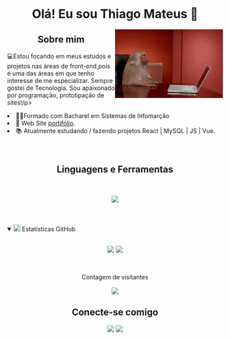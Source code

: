 <!-- ### Olá! Eu sou Thiago Mateus 👋
<p tex-Align="center">
<p> -👨‍🎓Formado com Bacharel em Sistemas de Infomarção</br>
    -💻 Estou focando em meus estudos e projetos nas áreas de front-end,</br>
pois é uma das áreas em que tenho interesse de me especializar.
<p>
<p>👤 Web Site <a href="https://thiagomms.netlify.app/">portifólio</a>.<p>
    
        
  <img height="170em" src="https://github-readme-stats.vercel.app/api?username=thiagomms&show_icons=true&theme=vue-dark&include_all_commits=true&count_private=true"/>
  <img height="170em" src="https://github-readme-stats.vercel.app/api/top-langs/?username=thiagomms&layout=compact&langs_count=16&theme=vue-dark"/>

    
    
<br>
<img align="middle" alt="gif" height="120" width="180" src="https://github.com/thiagomms/thiagomms/blob/main/monkey-pissed.gif">
<div>

## 📂Repositórios principais
<a href="https://github.com/thiagomms/ecommerce-react">
  <img height="" src="https://github-readme-stats.vercel.app/api/pin/?username=thiagomms&repo=ecommerce-react&show_owner=true&theme=vue-dark" />
</a>



## 🔨FrameWorks & Skills 

<div align="center"><br>    
    <p align="center">
  <a href="https://skillicons.dev">
    <img src="https://skillicons.dev/icons?i=js,html,css,react,vue,angular,bootstrap,gitlab,nodejs,mongodb,mysql,tailwind,ts,sass,gulp" />
  </a>
</p>   
</div>

<br><br>

<div align="center">
    <a href="mailto:thiago.mateus0707@gmail.com"><img
            src="https://img.shields.io/badge/-Gmail-%23333?style=for-the-badge&logo=gmail&logoColor=white"
            target="_blank"></a>
    <a href="https://www.linkedin.com/in/thiagomms/" target="_blank"><img
            src="https://img.shields.io/badge/-LinkedIn-%230077B5?style=for-the-badge&logo=linkedin&logoColor=white"
            target="_blank"></a>   
</div> -->


</div>
 <h1 align="center">Olá! Eu sou Thiago Mateus 👋</h1>
<img align="right" width="50%" src="https://github.com/thiagomms/thiagomms/blob/main/monkey-pissed.gif">

<h2 align="center">Sobre mim</h2>

 <p>💻Estou focando em meus estudos e projetos nas áreas de front-end,pois é uma das áreas em que tenho interesse de me especializar. Sempre gostei de Tecnologia. Sou apaixonado por programação, prototipação de sites!/p>
  <li> 👨‍🎓Formado com Bacharel em Sistemas de Infomarção</li>
  <li>👤 Web Site <a href="https://thiagomms.netlify.app/">portifólio</a>.</li>
  <li> 📚️ Atualmente estudando / fazendo projetos React | MySQL | JS | Vue.</li>

<br>
<br>

## <h2 align="center">Linguagens e Ferramentas</h2>
  <div align="center"><br>    
    <p align="center">
  <a href="https://skillicons.dev">
    <img src="https://skillicons.dev/icons?i=js,html,css,react,vue,angular,bootstrap,gitlab,nodejs,mongodb,mysql,tailwind,ts,sass,gulp" />
  </a>
</p>   
</div>

<br>
<br>

<details open="">
<summary>
  <img src="https://media.giphy.com/media/cj87CxfRtrUifF3Ryk/giphy.gif" height="25">
  <span>Estatísticas GitHub</span>
</summary>
<br>

<p align="center">
    <img width="400em" src="https://github-readme-stats.vercel.app/api?username=thiagomms&show_icons=true&theme=vue-dark&include_all_commits=true&count_private=true" />
    <img width="335em" src="https://github-readme-stats.vercel.app/api/top-langs/?username=thiagomms&layout=compact&langs_count=16&theme=vue-dark" />
</p>

<div align="center">
  <br><p align="centre">Contagem de visitantes</p>  
<!--   <p align="center"><img align="center" src="https://profile-counter.glitch.me/{thiagomms}/count.svg"/></p>  -->
<img align="center" src="https://camo.githubusercontent.com/689195cc7b19fb0fb5078ccf0645f2fdbe2e7e8c25de4553a9886be8b5b65df3/68747470733a2f2f70726f66696c652d636f756e7465722e676c697463682e6d652f7b4c756973526f626572746f416e74756e65737d2f636f756e742e737667" data-canonical-src="https://profile-counter.glitch.me/{thiagomms}/count.svg">
  <br>
</div>

</details>

<h2 align="center">
  Conecte-se comigo
  <a target="_blank">    
  </a>
</h2>
<div align="center">
    <a href="mailto:thiago.mateus0707@gmail.com"><img
            src="https://img.shields.io/badge/-Gmail-%23333?style=for-the-badge&logo=gmail&logoColor=white"
            target="_blank"></a>
    <a href="https://www.linkedin.com/in/thiagomms/" target="_blank"><img
            src="https://img.shields.io/badge/-LinkedIn-%230077B5?style=for-the-badge&logo=linkedin&logoColor=white"
            target="_blank"></a>   
</div> 

